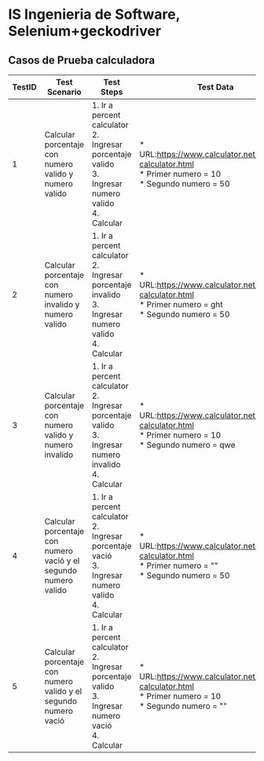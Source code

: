 # IS Ingenieria de Software, Selenium+geckodriver
## Casos de Prueba calculadora
| TestID | Test Scenario | Test Steps | Test Data | Expected Results | Estado |
| ------ | ------------- | ---------- | --------- | ---------------- | ------
| 1 | Calcular porcentaje con numero valido y numero valido | 1. Ir a percent calculator <br /> 2. Ingresar porcentaje valido <br /> 3. Ingresar numero valido <br /> 4. Calcular | * URL:https://www.calculator.net/percent-calculator.html <br /> * Primer numero = 10 <br /> * Segundo numero = 50 | El resultado debe salir el 5 | aceptado |
| 2 | Calcular porcentaje con numero invalido y numero valido | 1. Ir a percent calculator <br /> 2. Ingresar porcentaje invalido <br /> 3. Ingresar numero valido <br /> 4. Calcular | * URL:https://www.calculator.net/percent-calculator.html <br /> * Primer numero = ght <br /> * Segundo numero = 50 | El resultado debe salir “Please provide two numeric values in any fields below.” | aceptado |
| 3 | Calcular porcentaje con numero valido y numero invalido | 1. Ir a percent calculator <br /> 2. Ingresar porcentaje valido <br /> 3. Ingresar numero invalido <br /> 4. Calcular | * URL:https://www.calculator.net/percent-calculator.html <br /> * Primer numero = 10 <br /> * Segundo numero = qwe | El resultado debe salir “Please provide two numeric values in any fields below.” | aceptado |
| 4 | Calcular porcentaje con numero vació y el segundo numero valido | 1. Ir a percent calculator <br /> 2. Ingresar porcentaje vació <br /> 3. Ingresar numero valido <br /> 4. Calcular | * URL:https://www.calculator.net/percent-calculator.html <br /> * Primer numero = "" <br /> * Segundo numero = 50 | El resultado debe salir “Please provide two numeric values in any fields below.” | aceptado |
| 5 | Calcular porcentaje con numero valido y el segundo numero vació |1. Ir a percent calculator <br /> 2. Ingresar porcentaje valido <br /> 3. Ingresar numero vació <br /> 4. Calcular | * URL:https://www.calculator.net/percent-calculator.html <br /> * Primer numero = 10 <br /> * Segundo numero = "" | El resultado debe salir “Please provide two numeric values in any fields below.” | aceptado |
